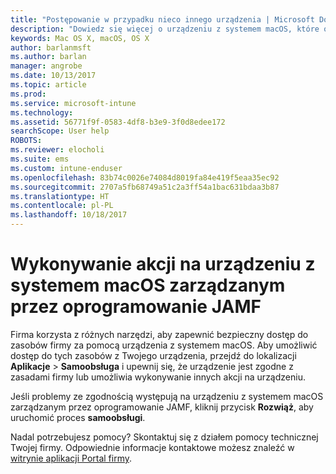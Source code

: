 ```yaml
---
title: "Postępowanie w przypadku nieco innego urządzenia | Microsoft Docs"
description: "Dowiedz się więcej o urządzeniu z systemem macOS, które obsługuje usługę Intune i jest zarządzane przez oprogramowanie JAMF."
keywords: Mac OS X, macOS, OS X
author: barlanmsft
ms.author: barlan
manager: angrobe
ms.date: 10/13/2017
ms.topic: article
ms.prod: 
ms.service: microsoft-intune
ms.technology: 
ms.assetid: 56771f9f-0583-4df8-b3e9-3f0d8edee172
searchScope: User help
ROBOTS: 
ms.reviewer: elocholi
ms.suite: ems
ms.custom: intune-enduser
ms.openlocfilehash: 83b74c0026e74084d8019fa84e419f5eaa35ec92
ms.sourcegitcommit: 2707a5fb68749a51c2a3ff54a1bac631bdaa3b87
ms.translationtype: HT
ms.contentlocale: pl-PL
ms.lasthandoff: 10/18/2017
---
```

# <a name="performing-actions-on-a-macos-device-managed-by-jamf"></a>Wykonywanie akcji na urządzeniu z systemem macOS zarządzanym przez oprogramowanie JAMF

Firma korzysta z różnych narzędzi, aby zapewnić bezpieczny dostęp do zasobów firmy za pomocą urządzenia z systemem macOS. Aby umożliwić dostęp do tych zasobów z Twojego urządzenia, przejdź do lokalizacji **Aplikacje**  >  **Samoobsługa** i upewnij się, że urządzenie jest zgodne z zasadami firmy lub umożliwia wykonywanie innych akcji na urządzeniu.

Jeśli problemy ze zgodnością występują na urządzeniu z systemem macOS zarządzanym przez oprogramowanie JAMF, kliknij przycisk **Rozwiąż**, aby uruchomić proces **samoobsługi**.

Nadal potrzebujesz pomocy? Skontaktuj się z działem pomocy technicznej Twojej firmy. Odpowiednie informacje kontaktowe możesz znaleźć w [witrynie aplikacji Portal firmy](https://portal.manage.microsoft.com).

